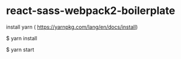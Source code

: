 # react-sass-webpack2-boilerplate

install yarn ( https://yarnpkg.com/lang/en/docs/install)

$ yarn install

$ yarn start
